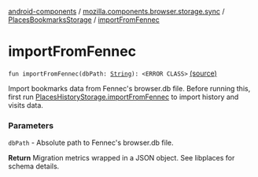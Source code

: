 [android-components](../../index.md) / [mozilla.components.browser.storage.sync](../index.md) / [PlacesBookmarksStorage](index.md) / [importFromFennec](./import-from-fennec.md)

# importFromFennec

`fun importFromFennec(dbPath: `[`String`](https://kotlinlang.org/api/latest/jvm/stdlib/kotlin/-string/index.html)`): <ERROR CLASS>` [(source)](https://github.com/mozilla-mobile/android-components/blob/master/components/browser/storage-sync/src/main/java/mozilla/components/browser/storage/sync/PlacesBookmarksStorage.kt#L174)

Import bookmarks data from Fennec's browser.db file.
Before running this, first run [PlacesHistoryStorage.importFromFennec](../-places-history-storage/import-from-fennec.md) to import history and visits data.

### Parameters

`dbPath` - Absolute path to Fennec's browser.db file.

**Return**
Migration metrics wrapped in a JSON object. See libplaces for schema details.

